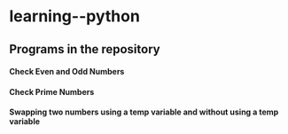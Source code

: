 # learning--python
## Programs in the repository
#### Check Even and Odd Numbers
#### Check Prime Numbers
#### Swapping two numbers using a temp variable and without using a temp variable

